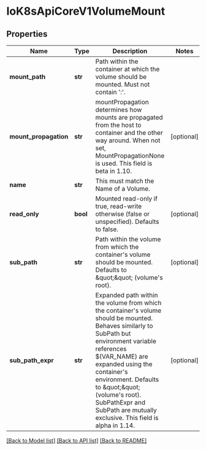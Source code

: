 # IoK8sApiCoreV1VolumeMount

## Properties
Name | Type | Description | Notes
------------ | ------------- | ------------- | -------------
**mount_path** | **str** | Path within the container at which the volume should be mounted.  Must not contain &#x27;:&#x27;. | 
**mount_propagation** | **str** | mountPropagation determines how mounts are propagated from the host to container and the other way around. When not set, MountPropagationNone is used. This field is beta in 1.10. | [optional] 
**name** | **str** | This must match the Name of a Volume. | 
**read_only** | **bool** | Mounted read-only if true, read-write otherwise (false or unspecified). Defaults to false. | [optional] 
**sub_path** | **str** | Path within the volume from which the container&#x27;s volume should be mounted. Defaults to \&quot;\&quot; (volume&#x27;s root). | [optional] 
**sub_path_expr** | **str** | Expanded path within the volume from which the container&#x27;s volume should be mounted. Behaves similarly to SubPath but environment variable references $(VAR_NAME) are expanded using the container&#x27;s environment. Defaults to \&quot;\&quot; (volume&#x27;s root). SubPathExpr and SubPath are mutually exclusive. This field is alpha in 1.14. | [optional] 

[[Back to Model list]](../README.md#documentation-for-models) [[Back to API list]](../README.md#documentation-for-api-endpoints) [[Back to README]](../README.md)

